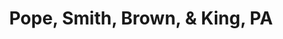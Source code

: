 ---
title: "Pope, Smith, Brown, & King, PA"
url: /greenville/pope-smith-brown-and-king-pa/
shop: shop
---